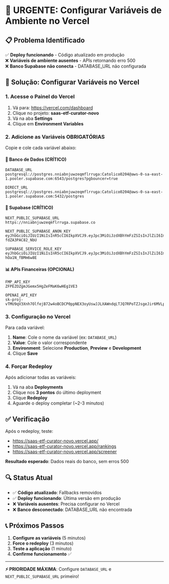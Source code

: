 # 🚨 URGENTE: Configurar Variáveis de Ambiente no Vercel

## 📋 **Problema Identificado**

✅ **Deploy funcionando** - Código atualizado em produção  
❌ **Variáveis de ambiente ausentes** - APIs retornando erro 500  
❌ **Banco Supabase não conecta** - DATABASE_URL não configurada  

## 🔧 **Solução: Configurar Variáveis no Vercel**

### **1. Acesse o Painel do Vercel**
1. Vá para: https://vercel.com/dashboard
2. Clique no projeto: **saas-etf-curator-novo**
3. Vá na aba **Settings**
4. Clique em **Environment Variables**

### **2. Adicione as Variáveis OBRIGATÓRIAS**

Copie e cole cada variável abaixo:

#### **🔗 Banco de Dados (CRÍTICO)**
```
DATABASE_URL
postgresql://postgres.nniabnjuwzeqmflrruga:Catolico0204@aws-0-sa-east-1.pooler.supabase.com:6543/postgres?pgbouncer=true
```

```
DIRECT_URL
postgresql://postgres.nniabnjuwzeqmflrruga:Catolico0204@aws-0-sa-east-1.pooler.supabase.com:5432/postgres
```

#### **🔑 Supabase (CRÍTICO)**
```
NEXT_PUBLIC_SUPABASE_URL
https://nniabnjuwzeqmflrruga.supabase.co
```

```
NEXT_PUBLIC_SUPABASE_ANON_KEY
eyJhbGciOiJIUzI1NiIsInR5cCI6IkpXVCJ9.eyJpc3MiOiJzdXBhYmFzZSIsInJlZiI6Im5uaWFibmp1d3plcW1mbHJydWdhIiwicm9sZSI6ImFub24iLCJpYXQiOjE3NDc3ODI2NDUsImV4cCI6MjA2MzM1ODY0NX0.kHXT5Hb4GBGFCVvGyQxC9bUJkw77-fdZA3PAC82_NbU
```

```
SUPABASE_SERVICE_ROLE_KEY
eyJhbGciOiJIUzI1NiIsInR5cCI6IkpXVCJ9.eyJpc3MiOiJzdXBhYmFzZSIsInJlZiI6Im5uaWFibmp1d3plcW1mbHJydWdhIiwicm9sZSI6InNlcnZpY2Vfcm9sZSIsImlhdCI6MTc0Nzc4MjY0NSwiZXhwIjoyMDYzMzU4NjQ1fQ.SR2r99mB2ayXkbP7nIbkZuGgCzb6-hOa1N_fBMm6w8E
```

#### **📊 APIs Financeiras (OPCIONAL)**
```
FMP_API_KEY
ZFPEZOZgmJGemx5HgZeFMaK6wHEg1VE3
```

```
OPENAI_API_KEY
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
```

### **3. Configuração no Vercel**

Para cada variável:
1. **Name**: Cole o nome da variável (ex: `DATABASE_URL`)
2. **Value**: Cole o valor correspondente
3. **Environment**: Selecione **Production**, **Preview** e **Development**
4. Clique **Save**

### **4. Forçar Redeploy**

Após adicionar todas as variáveis:
1. Vá na aba **Deployments**
2. Clique nos **3 pontos** do último deployment
3. Clique **Redeploy**
4. Aguarde o deploy completar (~2-3 minutos)

## ✅ **Verificação**

Após o redeploy, teste:
- https://saas-etf-curator-novo.vercel.app/
- https://saas-etf-curator-novo.vercel.app/rankings
- https://saas-etf-curator-novo.vercel.app/screener

**Resultado esperado**: Dados reais do banco, sem erros 500

## 🔍 **Status Atual**

- ✅ **Código atualizado**: Fallbacks removidos
- ✅ **Deploy funcionando**: Última versão em produção
- ❌ **Variáveis ausentes**: Precisa configurar no Vercel
- ❌ **Banco desconectado**: DATABASE_URL não encontrada

## 📞 **Próximos Passos**

1. **Configure as variáveis** (5 minutos)
2. **Force o redeploy** (3 minutos)
3. **Teste a aplicação** (1 minuto)
4. **Confirme funcionamento** ✅

---

**⚡ PRIORIDADE MÁXIMA**: Configure `DATABASE_URL` e `NEXT_PUBLIC_SUPABASE_URL` primeiro! 